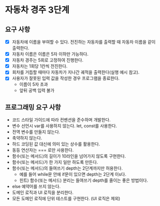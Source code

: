 # 자동차 경주 3단계

## 요구 사항

- [x] 자동차에 이름을 부여할 수 있다. 전진하는 자동차를 출력할 때 자동차 이름을 같이 출력한다.
- [x] 자동차 이름은 이름은 5자 이하만 가능하다.
- [x] 자동차 경주는 5회로 고정하여 진행한다.
- [x] 자동차는 1회당 1칸씩 전진한다.
- [x] 회차를 거듭할 때마다 자동차가 지나간 궤적을 출력한다(실행 예시 참고).
- [x] 사용자가 잘못된 입력 값을 작성한 경우 프로그램을 종료한다.
  - 이름이 5자 초과
  - 앞뒤 공백 입력 불가

## 프로그래밍 요구 사항

- 코드 스타일 가이드에 따라 컨벤션을 준수하며 개발한다.
- 변수 선언시 var를 사용하지 않는다. let, const를 사용한다.
- 전역 변수를 만들지 않는다.
- 축약하지 않는다.
- 하드 코딩된 값 대신에 의미 있는 상수를 활용한다.
- 동등 연산자는 === 로만 사용한다.
- 함수(또는 메서드)의 길이가 10라인을 넘어가지 않도록 구현한다.
- 함수(또는 메서드)가 한 가지 일만 하도록 만든다.
- 함수(또는 메서드)의 들여쓰기 depth는 2단계까지만 허용한다.
  - 예를 들어 while문 안에 if문이 있으면 depth는 2단계 이s다.
  - 힌트) 함수(또는 메서드) 분리는 들여쓰기 depth를 줄이는 좋은 방법이다.
- else 예약어를 쓰지 않는다.
- 도메인 로직과 UI 로직을 분리한다.
- 모든 도메인 로직에 단위 테스트를 구현한다. (UI 로직은 제외)

